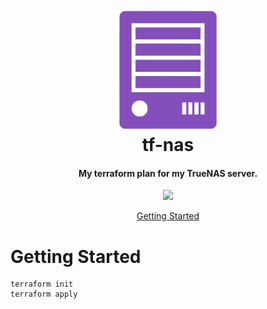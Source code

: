 <h1 align="center">
  <br><img src="project-logo.svg" height="192px">
  <br>
  tf-nas
  <br>
</h1>

<h4 align="center">My terraform plan for my TrueNAS server.</h4>

<p align="center">
  <a href="https://github.com/damoun/tf-nas/actions/workflows/terraform.yml">
      <img src="https://github.com/damoun/tf-nas/actions/workflows/terraform.yml/badge.svg">
  </a>
</p>

<p align="center">
  <a href="#getting-started">Getting Started</a>
</p>

# Getting Started

```
terraform init
terraform apply
```
